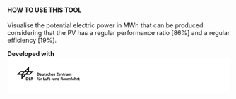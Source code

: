 #### HOW TO USE THIS TOOL

Visualise the potential electric power in MWh that can be produced considering that the PV has a regular performance ratio [86%] and a regular efficiency [19%].

**Developed with**  
![](https://raw.githubusercontent.com/eurodatacube/eodash-assets/main/collections/gtif-logos/dlr_row.jpg)
